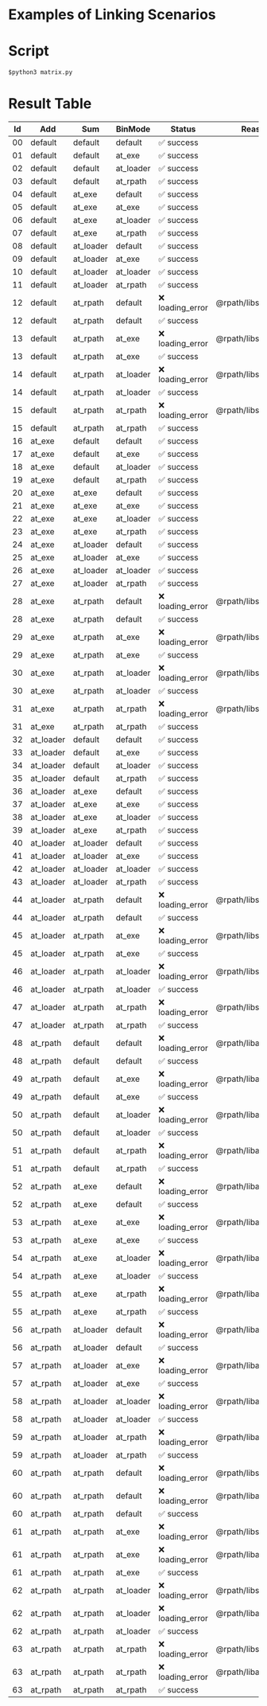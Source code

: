 Examples of Linking Scenarios
===============

# Script

```shell
$python3 matrix.py
```

# Result Table

| Id  | Add       | Sum       | BinMode   | Status          | Reason                |
| --- | --------- | --------- | --------- | --------------- | --------------------- |
| 00  | default   | default   | default   | ✅ success       |                       |
| 01  | default   | default   | at_exe    | ✅ success       |                       |
| 02  | default   | default   | at_loader | ✅ success       |                       |
| 03  | default   | default   | at_rpath  | ✅ success       |                       |
| 04  | default   | at_exe    | default   | ✅ success       |                       |
| 05  | default   | at_exe    | at_exe    | ✅ success       |                       |
| 06  | default   | at_exe    | at_loader | ✅ success       |                       |
| 07  | default   | at_exe    | at_rpath  | ✅ success       |                       |
| 08  | default   | at_loader | default   | ✅ success       |                       |
| 09  | default   | at_loader | at_exe    | ✅ success       |                       |
| 10  | default   | at_loader | at_loader | ✅ success       |                       |
| 11  | default   | at_loader | at_rpath  | ✅ success       |                       |
| 12  | default   | at_rpath  | default   | ❌ loading_error | @rpath/libsum...dylib |
| 12  | default   | at_rpath  | default   | ✅ success       |                       |
| 13  | default   | at_rpath  | at_exe    | ❌ loading_error | @rpath/libsum...dylib |
| 13  | default   | at_rpath  | at_exe    | ✅ success       |                       |
| 14  | default   | at_rpath  | at_loader | ❌ loading_error | @rpath/libsum...dylib |
| 14  | default   | at_rpath  | at_loader | ✅ success       |                       |
| 15  | default   | at_rpath  | at_rpath  | ❌ loading_error | @rpath/libsum...dylib |
| 15  | default   | at_rpath  | at_rpath  | ✅ success       |                       |
| 16  | at_exe    | default   | default   | ✅ success       |                       |
| 17  | at_exe    | default   | at_exe    | ✅ success       |                       |
| 18  | at_exe    | default   | at_loader | ✅ success       |                       |
| 19  | at_exe    | default   | at_rpath  | ✅ success       |                       |
| 20  | at_exe    | at_exe    | default   | ✅ success       |                       |
| 21  | at_exe    | at_exe    | at_exe    | ✅ success       |                       |
| 22  | at_exe    | at_exe    | at_loader | ✅ success       |                       |
| 23  | at_exe    | at_exe    | at_rpath  | ✅ success       |                       |
| 24  | at_exe    | at_loader | default   | ✅ success       |                       |
| 25  | at_exe    | at_loader | at_exe    | ✅ success       |                       |
| 26  | at_exe    | at_loader | at_loader | ✅ success       |                       |
| 27  | at_exe    | at_loader | at_rpath  | ✅ success       |                       |
| 28  | at_exe    | at_rpath  | default   | ❌ loading_error | @rpath/libsum...dylib |
| 28  | at_exe    | at_rpath  | default   | ✅ success       |                       |
| 29  | at_exe    | at_rpath  | at_exe    | ❌ loading_error | @rpath/libsum...dylib |
| 29  | at_exe    | at_rpath  | at_exe    | ✅ success       |                       |
| 30  | at_exe    | at_rpath  | at_loader | ❌ loading_error | @rpath/libsum...dylib |
| 30  | at_exe    | at_rpath  | at_loader | ✅ success       |                       |
| 31  | at_exe    | at_rpath  | at_rpath  | ❌ loading_error | @rpath/libsum...dylib |
| 31  | at_exe    | at_rpath  | at_rpath  | ✅ success       |                       |
| 32  | at_loader | default   | default   | ✅ success       |                       |
| 33  | at_loader | default   | at_exe    | ✅ success       |                       |
| 34  | at_loader | default   | at_loader | ✅ success       |                       |
| 35  | at_loader | default   | at_rpath  | ✅ success       |                       |
| 36  | at_loader | at_exe    | default   | ✅ success       |                       |
| 37  | at_loader | at_exe    | at_exe    | ✅ success       |                       |
| 38  | at_loader | at_exe    | at_loader | ✅ success       |                       |
| 39  | at_loader | at_exe    | at_rpath  | ✅ success       |                       |
| 40  | at_loader | at_loader | default   | ✅ success       |                       |
| 41  | at_loader | at_loader | at_exe    | ✅ success       |                       |
| 42  | at_loader | at_loader | at_loader | ✅ success       |                       |
| 43  | at_loader | at_loader | at_rpath  | ✅ success       |                       |
| 44  | at_loader | at_rpath  | default   | ❌ loading_error | @rpath/libsum...dylib |
| 44  | at_loader | at_rpath  | default   | ✅ success       |                       |
| 45  | at_loader | at_rpath  | at_exe    | ❌ loading_error | @rpath/libsum...dylib |
| 45  | at_loader | at_rpath  | at_exe    | ✅ success       |                       |
| 46  | at_loader | at_rpath  | at_loader | ❌ loading_error | @rpath/libsum...dylib |
| 46  | at_loader | at_rpath  | at_loader | ✅ success       |                       |
| 47  | at_loader | at_rpath  | at_rpath  | ❌ loading_error | @rpath/libsum...dylib |
| 47  | at_loader | at_rpath  | at_rpath  | ✅ success       |                       |
| 48  | at_rpath  | default   | default   | ❌ loading_error | @rpath/libadd...dylib |
| 48  | at_rpath  | default   | default   | ✅ success       |                       |
| 49  | at_rpath  | default   | at_exe    | ❌ loading_error | @rpath/libadd...dylib |
| 49  | at_rpath  | default   | at_exe    | ✅ success       |                       |
| 50  | at_rpath  | default   | at_loader | ❌ loading_error | @rpath/libadd...dylib |
| 50  | at_rpath  | default   | at_loader | ✅ success       |                       |
| 51  | at_rpath  | default   | at_rpath  | ❌ loading_error | @rpath/libadd...dylib |
| 51  | at_rpath  | default   | at_rpath  | ✅ success       |                       |
| 52  | at_rpath  | at_exe    | default   | ❌ loading_error | @rpath/libadd...dylib |
| 52  | at_rpath  | at_exe    | default   | ✅ success       |                       |
| 53  | at_rpath  | at_exe    | at_exe    | ❌ loading_error | @rpath/libadd...dylib |
| 53  | at_rpath  | at_exe    | at_exe    | ✅ success       |                       |
| 54  | at_rpath  | at_exe    | at_loader | ❌ loading_error | @rpath/libadd...dylib |
| 54  | at_rpath  | at_exe    | at_loader | ✅ success       |                       |
| 55  | at_rpath  | at_exe    | at_rpath  | ❌ loading_error | @rpath/libadd...dylib |
| 55  | at_rpath  | at_exe    | at_rpath  | ✅ success       |                       |
| 56  | at_rpath  | at_loader | default   | ❌ loading_error | @rpath/libadd...dylib |
| 56  | at_rpath  | at_loader | default   | ✅ success       |                       |
| 57  | at_rpath  | at_loader | at_exe    | ❌ loading_error | @rpath/libadd...dylib |
| 57  | at_rpath  | at_loader | at_exe    | ✅ success       |                       |
| 58  | at_rpath  | at_loader | at_loader | ❌ loading_error | @rpath/libadd...dylib |
| 58  | at_rpath  | at_loader | at_loader | ✅ success       |                       |
| 59  | at_rpath  | at_loader | at_rpath  | ❌ loading_error | @rpath/libadd...dylib |
| 59  | at_rpath  | at_loader | at_rpath  | ✅ success       |                       |
| 60  | at_rpath  | at_rpath  | default   | ❌ loading_error | @rpath/libsum...dylib |
| 60  | at_rpath  | at_rpath  | default   | ❌ loading_error | @rpath/libadd...dylib |
| 60  | at_rpath  | at_rpath  | default   | ✅ success       |                       |
| 61  | at_rpath  | at_rpath  | at_exe    | ❌ loading_error | @rpath/libsum...dylib |
| 61  | at_rpath  | at_rpath  | at_exe    | ❌ loading_error | @rpath/libadd...dylib |
| 61  | at_rpath  | at_rpath  | at_exe    | ✅ success       |                       |
| 62  | at_rpath  | at_rpath  | at_loader | ❌ loading_error | @rpath/libsum...dylib |
| 62  | at_rpath  | at_rpath  | at_loader | ❌ loading_error | @rpath/libadd...dylib |
| 62  | at_rpath  | at_rpath  | at_loader | ✅ success       |                       |
| 63  | at_rpath  | at_rpath  | at_rpath  | ❌ loading_error | @rpath/libsum...dylib |
| 63  | at_rpath  | at_rpath  | at_rpath  | ❌ loading_error | @rpath/libadd...dylib |
| 63  | at_rpath  | at_rpath  | at_rpath  | ✅ success       |                       |


